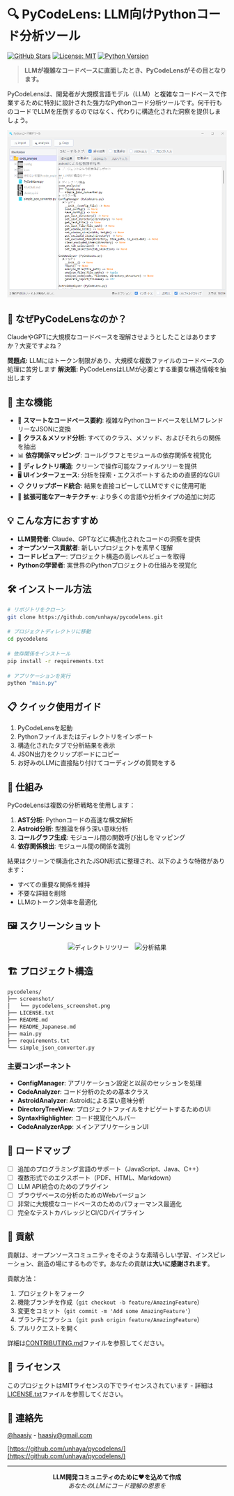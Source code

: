 # 🔍 PyCodeLens: LLM向けPythonコード分析ツール

[![GitHub Stars](https://img.shields.io/github/stars/unhaya/pycodelens?style=social)](https://github.com/unhaya/pycodelens)
[![License: MIT](https://img.shields.io/badge/License-MIT-yellow.svg)](https://opensource.org/licenses/MIT)
[![Python Version](https://img.shields.io/badge/python-3.12%2B-blue)](https://www.python.org/downloads/)

> **LLMが複雑なコードベースに直面したとき、PyCodeLensがその目となります。**

PyCodeLensは、開発者が大規模言語モデル（LLM）と複雑なコードベースで作業するために特別に設計された強力なPythonコード分析ツールです。何千行ものコードでLLMを圧倒するのではなく、代わりに構造化された洞察を提供しましょう。

<img src="screenshot/pycodelens_screenshot.png" alt="スクリーンショット" width="600" />

## 🌟 なぜPyCodeLensなのか？

ClaudeやGPTに大規模なコードベースを理解させようとしたことはありますか？大変ですよね？

**問題点:** LLMにはトークン制限があり、大規模な複数ファイルのコードベースの処理に苦労します
**解決策:** PyCodeLensはLLMが必要とする重要な構造情報を抽出します

## 🚀 主な機能

- 🔄 **スマートなコードベース要約**: 複雑なPythonコードベースをLLMフレンドリーなJSONに変換
- 🧩 **クラス＆メソッド分析**: すべてのクラス、メソッド、およびそれらの関係を抽出
- 📊 **依存関係マッピング**: コールグラフとモジュールの依存関係を視覚化
- 🌲 **ディレクトリ構造**: クリーンで操作可能なファイルツリーを提供
- 🖥️ **UIインターフェース**: 分析を探索・エクスポートするための直感的なGUI
- 📋 **クリップボード統合**: 結果を直接コピーしてLLMですぐに使用可能
- 🔌 **拡張可能なアーキテクチャ**: より多くの言語や分析タイプの追加に対応

## 💡 こんな方におすすめ

- **LLM開発者**: Claude、GPTなどに構造化されたコードの洞察を提供
- **オープンソース貢献者**: 新しいプロジェクトを素早く理解
- **コードレビュアー**: プロジェクト構造の高レベルビューを取得
- **Pythonの学習者**: 実世界のPythonプロジェクトの仕組みを視覚化

## 🛠️ インストール方法

```bash
# リポジトリをクローン
git clone https://github.com/unhaya/pycodelens.git

# プロジェクトディレクトリに移動
cd pycodelens

# 依存関係をインストール
pip install -r requirements.txt

# アプリケーションを実行
python "main.py"
```

## 📋 クイック使用ガイド

1. PyCodeLensを起動
2. Pythonファイルまたはディレクトリをインポート
3. 構造化されたタブで分析結果を表示
4. JSON出力をクリップボードにコピー
5. お好みのLLMに直接貼り付けてコーディングの質問をする

## 🔮 仕組み

PyCodeLensは複数の分析戦略を使用します：

1. **AST分析**: Pythonコードの高速な構文解析
2. **Astroid分析**: 型推論を伴う深い意味分析
3. **コールグラフ生成**: モジュール間の関数呼び出しをマッピング
4. **依存関係検出**: モジュール間の関係を識別

結果はクリーンで構造化されたJSON形式に整理され、以下のような特徴があります：
- すべての重要な関係を維持
- 不要な詳細を削除
- LLMのトークン効率を最適化

## 🖼️ スクリーンショット

<div align="center">
  <img src="https://via.placeholder.com/400x250?text=Directory+Tree" alt="ディレクトリツリー" style="margin-right:10px"/>
  <img src="https://via.placeholder.com/400x250?text=Analysis+Results" alt="分析結果"/>
</div>

## 🏗️ プロジェクト構造

```
pycodelens/
├── screenshot/
│   └── pycodelens_screenshot.png
├── LICENSE.txt
├── README.md
├── README_Japanese.md
├── main.py
├── requirements.txt
└── simple_json_converter.py
```

### 主要コンポーネント

- **ConfigManager**: アプリケーション設定と以前のセッションを処理
- **CodeAnalyzer**: コード分析のための基本クラス
- **AstroidAnalyzer**: Astroidによる深い意味分析
- **DirectoryTreeView**: プロジェクトファイルをナビゲートするためのUI
- **SyntaxHighlighter**: コード視覚化ヘルパー
- **CodeAnalyzerApp**: メインアプリケーションUI

## 🚀 ロードマップ

- [ ] 追加のプログラミング言語のサポート（JavaScript、Java、C++）
- [ ] 複数形式でのエクスポート（PDF、HTML、Markdown）
- [ ] LLM API統合のためのプラグイン
- [ ] ブラウザベースの分析のためのWebバージョン
- [ ] 非常に大規模なコードベースのためのパフォーマンス最適化
- [ ] 完全なテストカバレッジとCI/CDパイプライン

## 👥 貢献

貢献は、オープンソースコミュニティをそのような素晴らしい学習、インスピレーション、創造の場にするものです。あなたの貢献は**大いに感謝されます**。

貢献方法：

1. プロジェクトをフォーク
2. 機能ブランチを作成（`git checkout -b feature/AmazingFeature`）
3. 変更をコミット（`git commit -m 'Add some AmazingFeature'`）
4. ブランチにプッシュ（`git push origin feature/AmazingFeature`）
5. プルリクエストを開く

詳細は[CONTRIBUTING.md](CONTRIBUTING.md)ファイルを参照してください。

## 📜 ライセンス

このプロジェクトはMITライセンスの下でライセンスされています - 詳細は[LICENSE.txt](LICENSE.txt)ファイルを参照してください。

## 💌 連絡先

[@haasiy](https://x.com/haassiy) - haasiy@gmail.com

[https://github.com/unhaya/pycodelens/](https://github.com/unhaya/pycodelens/)

---

<p align="center">
  <b>LLM開発コミュニティのために❤️を込めて作成</b><br>
  <i>あなたのLLMにコード理解の恩恵を</i>
</p>
